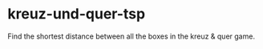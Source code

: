 # kreuz-und-quer-tsp
Find the shortest distance between all the boxes in the kreuz &amp; quer game.
